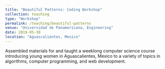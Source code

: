 ```yaml
---
title: "Beautiful Patterns: Coding Workshop"
collection: teaching
type: "Workshop"
permalink: /teaching/beautiful-patterns
venue: "Universidad de Panamericana, Engineering"
date: 2019-05-30
location: "Aguascalientes, Mexico"
---
```


Assembled materials for and taught a weeklong computer science course introducing young women in Aguascalientes, Mexico to a variety of topics in algorithms, computer programming, and web development.